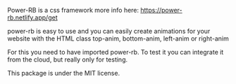 Power-RB is a css framework more info here: https://power-rb.netlify.app/get

power-rb is easy to use and you can easily create animations
for your website with the HTML class top-anim, bottom-anim, left-anim or right-anim

For this you need to have imported power-rb. To test it you can integrate it from the cloud, but really only for testing.

<link rel="stylesheet" href="https://power-rb.netlify.app/qrcsscode/style.css">
<script src="https://power-rb.netlify.app/qrcsscode/script.js" defer></script>

This package is under the MIT license.